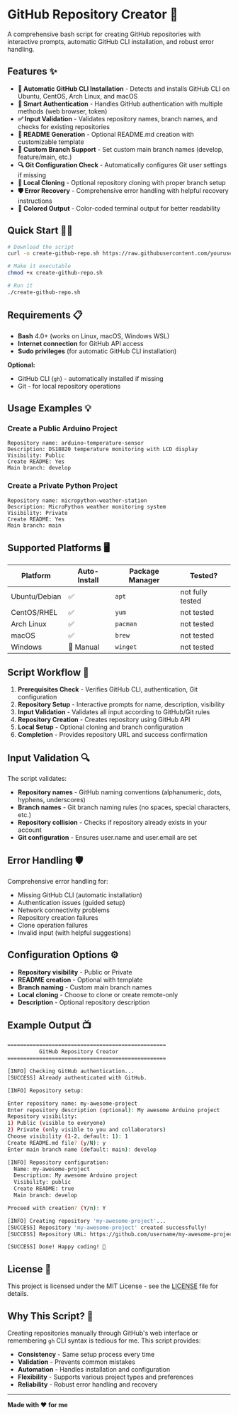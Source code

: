 # GitHub Repository Creator 🚀

A comprehensive bash script for creating GitHub repositories with interactive prompts, automatic GitHub CLI installation, and robust error handling.

## Features ✨

- **🔧 Automatic GitHub CLI Installation** - Detects and installs GitHub CLI on Ubuntu, CentOS, Arch Linux, and macOS
- **🔐 Smart Authentication** - Handles GitHub authentication with multiple methods (web browser, token)
- **✅ Input Validation** - Validates repository names, branch names, and checks for existing repositories
- **📝 README Generation** - Optional README.md creation with customizable template
- **🌿 Custom Branch Support** - Set custom main branch names (develop, feature/main, etc.)
- **🔍 Git Configuration Check** - Automatically configures Git user settings if missing
- **💾 Local Cloning** - Optional repository cloning with proper branch setup
- **🛡️ Error Recovery** - Comprehensive error handling with helpful recovery instructions
- **🎨 Colored Output** - Color-coded terminal output for better readability

## Quick Start 🏃‍♂️

```bash
# Download the script
curl -o create-github-repo.sh https://raw.githubusercontent.com/yourusername/github-repo-creator/main/create-github-repo.sh

# Make it executable
chmod +x create-github-repo.sh

# Run it
./create-github-repo.sh
```

## Requirements 📋

- **Bash** 4.0+ (works on Linux, macOS, Windows WSL)
- **Internet connection** for GitHub API access
- **Sudo privileges** (for automatic GitHub CLI installation)

**Optional:**
- GitHub CLI (`gh`) - automatically installed if missing
- Git - for local repository operations

## Usage Examples 💡

### Create a Public Arduino Project
```
Repository name: arduino-temperature-sensor
Description: DS18B20 temperature monitoring with LCD display
Visibility: Public
Create README: Yes
Main branch: develop
```

### Create a Private Python Project
```
Repository name: micropython-weather-station
Description: MicroPython weather monitoring system
Visibility: Private
Create README: Yes
Main branch: main
```

## Supported Platforms 🖥️

| Platform | Auto-Install | Package Manager |Tested?             |
|----------|--------------|-----------------|--------------------|
| Ubuntu/Debian | ✅ | `apt` | not fully tested
| CentOS/RHEL | ✅ | `yum` | not tested |
| Arch Linux | ✅ | `pacman` | not tested |
| macOS | ✅ | `brew` | not tested |
| Windows | 📖 Manual | `winget` | not tested |

## Script Workflow 🔄

1. **Prerequisites Check** - Verifies GitHub CLI, authentication, Git configuration
2. **Repository Setup** - Interactive prompts for name, description, visibility
3. **Input Validation** - Validates all input according to GitHub/Git rules
4. **Repository Creation** - Creates repository using GitHub API
5. **Local Setup** - Optional cloning and branch configuration
6. **Completion** - Provides repository URL and success confirmation

## Input Validation 🔍

The script validates:
- **Repository names** - GitHub naming conventions (alphanumeric, dots, hyphens, underscores)
- **Branch names** - Git branch naming rules (no spaces, special characters, etc.)
- **Repository collision** - Checks if repository already exists in your account
- **Git configuration** - Ensures user.name and user.email are set

## Error Handling 🛡️

Comprehensive error handling for:
- Missing GitHub CLI (automatic installation)
- Authentication issues (guided setup)
- Network connectivity problems
- Repository creation failures
- Clone operation failures
- Invalid input (with helpful suggestions)

## Configuration Options ⚙️

- **Repository visibility** - Public or Private
- **README creation** - Optional with template
- **Branch naming** - Custom main branch names
- **Local cloning** - Choose to clone or create remote-only
- **Description** - Optional repository description

## Example Output 📺

```bash
==================================================
          GitHub Repository Creator
==================================================

[INFO] Checking GitHub authentication...
[SUCCESS] Already authenticated with GitHub.

[INFO] Repository setup:

Enter repository name: my-awesome-project
Enter repository description (optional): My awesome Arduino project
Repository visibility:
1) Public (visible to everyone)
2) Private (only visible to you and collaborators)
Choose visibility (1-2, default: 1): 1
Create README.md file? (y/N): y
Enter main branch name (default: main): develop

[INFO] Repository configuration:
  Name: my-awesome-project
  Description: My awesome Arduino project
  Visibility: public
  Create README: true
  Main branch: develop

Proceed with creation? (Y/n): Y

[INFO] Creating repository 'my-awesome-project'...
[SUCCESS] Repository 'my-awesome-project' created successfully!
[SUCCESS] Repository URL: https://github.com/username/my-awesome-project

[SUCCESS] Done! Happy coding! 🚀
```


## License 📄

This project is licensed under the MIT License - see the [LICENSE](LICENSE) file for details.

## Why This Script? 🤔

Creating repositories manually through GitHub's web interface or remembering `gh` CLI syntax is tedious for me. This script provides:

- **Consistency** - Same setup process every time
- **Validation** - Prevents common mistakes
- **Automation** - Handles installation and configuration
- **Flexibility** - Supports various project types and preferences
- **Reliability** - Robust error handling and recovery

---

**Made with ❤️ for me**
